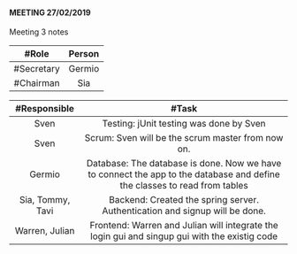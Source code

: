 #### MEETING 27/02/2019

Meeting 3 notes

| #Role		| Person
| :---:   		| :---: 
| #Secretary	| Germio
| #Chairman		| Sia

| #Responsible		| #Task
| :---:   			| :---: 
| Sven				| Testing: jUnit testing was done by Sven
| Sven				| Scrum: Sven will be the scrum master from now on. 
| Germio 			| Database: The database is done. Now we have to connect the app to the database and define the classes to read from tables 
| Sia, Tommy, Tavi	| Backend: Created the spring server. Authentication and signup will be done. 
| Warren, Julian	| Frontend: Warren and Julian will integrate the login gui and singup gui with the existig code 


